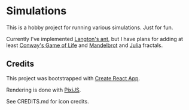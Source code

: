 # Simulations

This is a hobby project for running various simulations. Just for fun.

Currently I've implemented [Langton's ant](https://en.wikipedia.org/wiki/Langton%27s_ant),
but I have plans for adding at least [Conway's Game of Life](https://en.wikipedia.org/wiki/Conway%27s_Game_of_Life)
and [Mandelbrot](https://en.wikipedia.org/wiki/Mandelbrot_set)
and [Julia](https://en.wikipedia.org/wiki/Julia_set) fractals.

## Credits

This project was bootstrapped with [Create React App](https://github.com/facebook/create-react-app).

Rendering is done with [PixiJS](https://pixijs.io/).

See CREDITS.md for icon credits.
